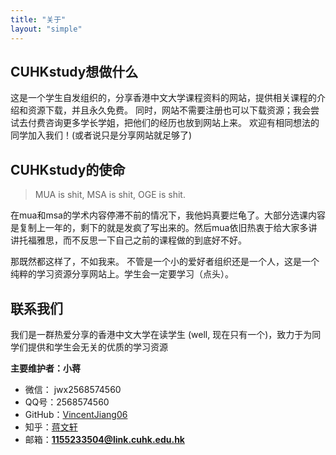 ```yaml
---
title: "关于"
layout: "simple"
---
```


## CUHKstudy想做什么

这是一个学生自发组织的，分享香港中文大学课程资料的网站，提供相关课程的介绍和资源下载，并且永久免费。
同时，网站不需要注册也可以下载资源；我会尝试去付费咨询更多学长学姐，把他们的经历也放到网站上来。
欢迎有相同想法的同学加入我们！(或者说只是分享网站就足够了)

## CUHKstudy的使命

> MUA is shit, MSA is shit, OGE is shit.

在mua和msa的学术内容停滞不前的情况下，我他妈真要烂龟了。大部分选课内容是复制上一年的，剩下的就是发疯了写出来的。然后mua依旧热衷于给大家多讲讲托福雅思，而不反思一下自己之前的课程做的到底好不好。

那既然都这样了，不如我来。 不管是一个小的爱好者组织还是一个人，这是一个纯粹的学习资源分享网站上。学生会一定要学习（点头）。


## 联系我们

我们是一群热爱分享的香港中文大学在读学生 (well, 现在只有一个)，致力于为同学们提供和学生会无关的优质的学习资源

**主要维护者：小蒋**
- 微信： jwx2568574560
- QQ号：2568574560
- GitHub：[VincentJiang06](https://github.com/VincentJiang06)
- 知乎：[蒋文轩](https://www.zhihu.com/people/jiang-wen-xuan-73-92)
- 邮箱：**1155233504@link.cuhk.edu.hk**
